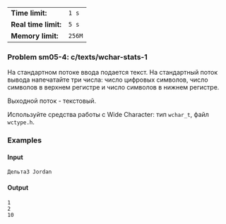 |                      |        |
|----------------------|--------|
| **Time limit:**      | `1 s`  |
| **Real time limit:** | `5 s`  |
| **Memory limit:**    | `256M` |


### Problem sm05-4: c/texts/wchar-stats-1

На стандартном потоке ввода подается текст. На стандартный поток
вывода напечатайте три числа: число цифровых символов, число
символов в верхнем регистре и число символов в нижнем регистре.

Выходной поток - текстовый.

Используйте средства работы с Wide Character: тип `wchar_t`, файл
`wctype.h`.

### Examples

#### Input

    
    
    Дельта3 Jordan

#### Output

    
    
    1
    2
    10

